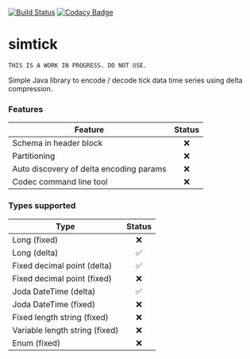 [![Build Status](https://travis-ci.org/chimpler/simtick.svg?branch=master)](https://travis-ci.org/chimpler/simtick)
[![Codacy Badge](https://api.codacy.com/project/badge/grade/a3d06125f57243be8b9d399c607f575b)](https://www.codacy.com/app/francois-dangngoc/simtick)

simtick
=======

    THIS IS A WORK IN PROGRESS. DO NOT USE.

Simple Java library to encode / decode tick data time series using delta compression.

### Features

Feature                                 | Status
----------------------------------------| :----:
Schema in header block                  | :x:
Partitioning                            | :x:
Auto discovery of delta encoding params | :x:
Codec command line tool                 | :x:

### Types supported

Type                           | Status
-------------------------------| :----:
Long (fixed)                   | :x:
Long (delta)                   | :white_check_mark:
Fixed decimal point (delta)    | :white_check_mark:
Fixed decimal point (fixed)    | :x:
Joda DateTime (delta)          | :white_check_mark:
Joda DateTime (fixed)          | :x:
Fixed length string (fixed)    | :x:
Variable length string (fixed) | :x:
Enum (fixed)                   | :x:
